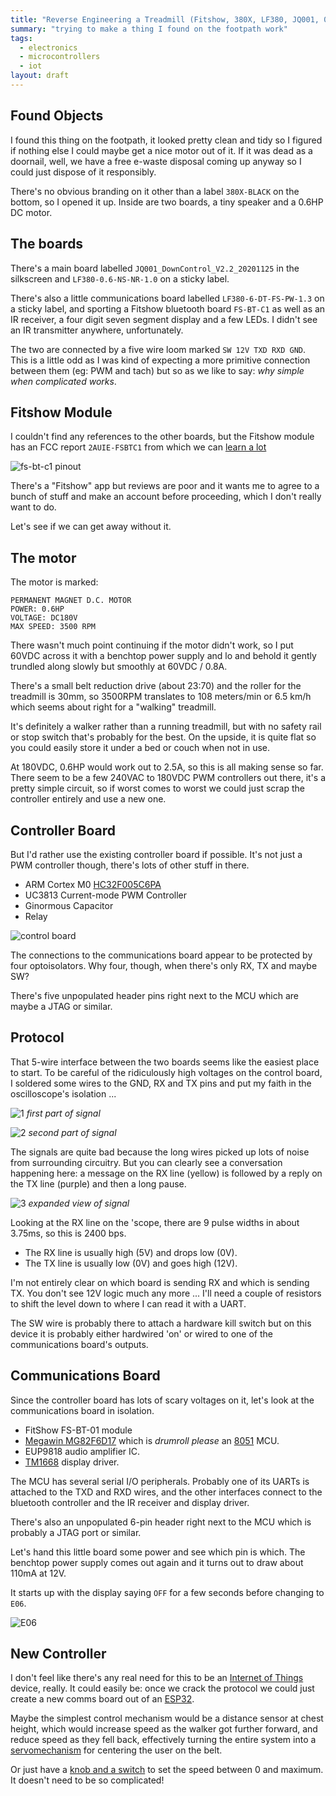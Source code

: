 ```yaml
---
title: "Reverse Engineering a Treadmill (Fitshow, 380X, LF380, JQ001, 0.6HP)"
summary: "trying to make a thing I found on the footpath work"
tags:
  - electronics
  - microcontrollers
  - iot
layout: draft
---
```


## Found Objects

I found this thing on the footpath, it looked pretty clean and tidy so I
figured if nothing else I could maybe get a nice motor out of it.  If it
was dead as a doornail, well, we have a free e-waste disposal coming up
anyway so I could just dispose of it responsibly.

There's no obvious branding on it other than a label `380X-BLACK` on
the bottom, so I opened it up.  Inside are two boards, a tiny speaker
and a 0.6HP DC motor.

## The boards

There's a main board labelled `JQ001_DownControl_V2.2_20201125` in the
silkscreen and `LF380-0.6-NS-NR-1.0` on a sticky label.

There's also a little communications board labelled `LF380-6-DT-FS-PW-1.3`
on a sticky label, and sporting a Fitshow bluetooth board `FS-BT-C1` as
well as an IR receiver, a four digit seven segment display and a few LEDs.  I didn't
see an IR transmitter anywhere, unfortunately.

The two are connected by a five wire loom marked `SW 12V TXD RXD GND`.
This is a little odd as I was kind of expecting a more primitive 
connection between them (eg: PWM and tach) but so as we like to say: 
*why simple when complicated works*.

## Fitshow Module

I couldn't find any references to the other boards, but the Fitshow
module has an FCC report `2AUIE-FSBTC1` from which we can 
[learn a lot](https://fccid.io/2AUIE-FSBTC1/User-Manual/User-Manual-4480052.pdf)

![fs-bt-c1 pinout](img/fsbtc1.png)

There's a "Fitshow" app but reviews are poor and it wants me to
agree to a bunch of stuff and make an account before proceeding,
which I don't really want to do.

Let's see if we can get away without it.

## The motor

The motor is marked:

    PERMANENT MAGNET D.C. MOTOR
    POWER: 0.6HP
    VOLTAGE: DC180V
    MAX SPEED: 3500 RPM

There wasn't much point continuing if the motor didn't work, so I put
60VDC across it with a benchtop power supply and lo and behold it gently
trundled along slowly but smoothly at 60VDC / 0.8A.

There's a small belt reduction drive (about 23:70) and the roller
for the treadmill is 30mm, so 3500RPM translates to 108 meters/min
or 6.5 km/h which seems about right for a "walking" treadmill.

It's definitely a walker rather than a running treadmill, but with no safety
rail or stop switch that's probably for the best.  On the upside, it is 
quite flat so you could easily store it under a bed or couch when not in use.

At 180VDC, 0.6HP would work out to 2.5A, so this is all making sense so far.
There seem to be a few 240VAC to 180VDC PWM controllers out there, it's a 
pretty simple circuit, so if worst comes to worst we could just scrap the 
controller entirely and use a new one.

## Controller Board

But I'd rather use the existing controller board if possible.
It's not just a PWM controller though, there's lots of other stuff in there.

* ARM Cortex M0 [HC32F005C6PA](https://jlcpcb.com/partdetail/XHSC-HC32F005C6PATSSOP20/C235578)
* UC3813 Current-mode PWM Controller
* Ginormous Capacitor
* Relay

![control board](img/control-board.jpg)

The connections to the communications board appear to be protected by four
optoisolators.  Why four, though, when there's only RX, TX and maybe SW?

There's five unpopulated header pins right next to the MCU which are 
maybe a JTAG or similar.

## Protocol

That 5-wire interface between the two boards seems like the easiest place to
start.  To be careful of the ridiculously high voltages on the control board, 
I soldered some wires to the GND, RX and TX pins and put my faith in the 
oscilloscope's isolation ...

![1](img/SDS00040.png)
*first part of signal*

![2](img/SDS00041.png)
*second part of signal*

The signals are quite bad because the long wires picked up lots of noise from surrounding circuitry.
But you can clearly see a conversation happening here: a message on the RX line (yellow) is followed
by a reply on the TX line (purple) and then a long pause.


![3](img/SDS00044.png)
*expanded view of signal*

Looking at the RX line on the 'scope, there are 9 pulse widths in about
3.75ms, so this is 2400 bps.

* The RX line is usually high (5V) and drops low (0V).
* The TX line is usually low (0V) and goes high (12V).

I'm not entirely clear on which board is sending RX and which is sending TX.
You don't see 12V logic much any more ... I'll need a couple of resistors to shift the level down to
where I can read it with a UART.

The SW wire is probably there to attach a hardware kill switch but on this device
it is probably either hardwired 'on' or wired to one of the communications board's
outputs.

## Communications Board

Since the controller board has lots of scary voltages on it, let's 
look at the communications board in isolation.

* FitShow FS-BT-01 module
* [Megawin MG82F6D17](http://www.megawin.com.tw/en-global/product/productDetail/MG82F6D17)
  which is *drumroll please* an [8051](https://en.wikipedia.org/wiki/MCS-51) MCU.
* EUP9818 audio amplifier IC.
* [TM1668](https://www.sunrom.com/p/tm1668-soic24-led-displaykeypad-driver) display driver.

The MCU has several serial I/O peripherals.
Probably one of its UARTs is attached to the TXD and RXD wires, and the other 
interfaces connect to the bluetooth controller and the IR receiver and display
driver.

There's also an unpopulated 6-pin header right next to the MCU which is probably
a JTAG port or similar.

Let's hand this little board some power and see which pin is which.
The benchtop power supply comes out again and it turns out to draw about 110mA at 12V.

It starts up with the display saying `OFF` for a few seconds before changing to `E06`.  

![E06](img/e06.jpg)

## New Controller

I don't feel like there's any real need for this to be an
[Internet of Things](../the-internet-of-not-shit-things/) device, really.
It could easily be: once we crack the protocol we could just create a new
comms board out of an [ESP32](../../tag/esp32/).

Maybe the simplest control mechanism would be a distance sensor at chest 
height, which would increase speed as the walker got further forward,
and reduce speed as they fell back, effectively turning the entire 
system into a [servomechanism](https://en.wikipedia.org/wiki/Servomechanism)
for centering the user on the belt.

Or just have a [knob and a switch](https://www.aliexpress.com/item/32917539516.html)
to set the speed between 0 and maximum.  It doesn't need to be so complicated!

